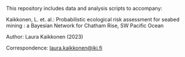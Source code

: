 This repository includes data and analysis scripts to accompany:

Kaikkonen, L. et. al.: Probabilistic ecological risk assessment for seabed mining : a Bayesian Network for Chatham Rise, SW Pacific Ocean 

Author: Laura Kaikkonen (2023)

Correspondence: laura.kaikkonen@iki.fi
